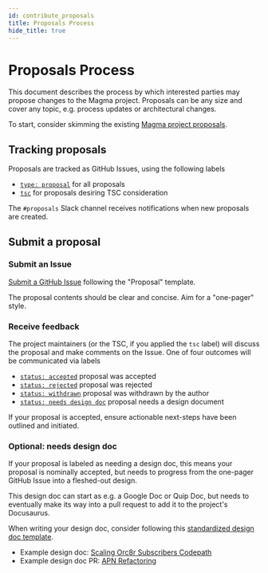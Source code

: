 ```yaml
---
id: contribute_proposals
title: Proposals Process
hide_title: true
---
```


# Proposals Process

This document describes the process by which interested parties may propose changes to the Magma project. Proposals can be any size and cover any topic, e.g. process updates or architectural changes.

To start, consider skimming the existing [Magma project proposals](https://github.com/magma/magma/issues?q=is%3Aissue+label%3A%22type%3A+proposal%22+).

## Tracking proposals

Proposals are tracked as GitHub Issues, using the following labels

- [`type: proposal`](https://github.com/magma/magma/issues?q=is%3Aissue+label%3A%22type%3A+proposal%22+) for all proposals
- [`tsc`](https://github.com/magma/magma/issues?q=is%3Aissue+label%3A%22type%3A+proposal%22+label%3Atsc) for proposals desiring TSC consideration

The `#proposals` Slack channel receives notifications when new proposals are created.

## Submit a proposal

### Submit an Issue

[Submit a GitHub Issue](https://github.com/magma/magma/issues/new/choose) following the "Proposal" template.

The proposal contents should be clear and concise. Aim for a "one-pager" style.

### Receive feedback

The project maintainers (or the TSC, if you applied the `tsc` label) will discuss the proposal and make comments on the Issue. One of four outcomes will be communicated via labels

- [`status: accepted`](https://github.com/magma/magma/labels/status%3A%20accepted) proposal was accepted
- [`status: rejected`](https://github.com/magma/magma/labels/status%3A%20rejected) proposal was rejected
- [`status: withdrawn`](https://github.com/magma/magma/labels/status%3A%20withdrawn) proposal was withdrawn by the author
- [`status: needs design doc`](https://github.com/magma/magma/labels/status%3A%20needs%20design%20doc) proposal needs a design document

If your proposal is accepted, ensure actionable next-steps have been outlined and initiated.

### Optional: needs design doc

If your proposal is labeled as needing a design doc, this means your proposal is nominally accepted, but needs to progress from the one-pager GitHub Issue into a fleshed-out design.

This design doc can start as e.g. a Google Doc or Quip Doc, but needs to eventually make its way into a pull request to add it to the project's Docusaurus.

When writing your design doc, consider following this [standardized design doc template](https://www.industrialempathy.com/posts/design-docs-at-google/).

- Example design doc: [Scaling Orc8r Subscribers Codepath](https://magma.github.io/magma/docs/next/proposals/p010_subscriber_scaling)
- Example design doc PR: [APN Refactoring](https://github.com/magma/magma/pull/7191)
